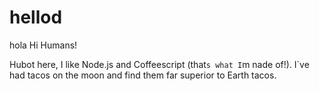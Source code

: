 # hellod
hola 
Hi Humans!

Hubot here, I like Node.js and Coffeescript (that`s what I`m nade of!).
I`ve had tacos on the moon and find them far superior to Earth tacos.
